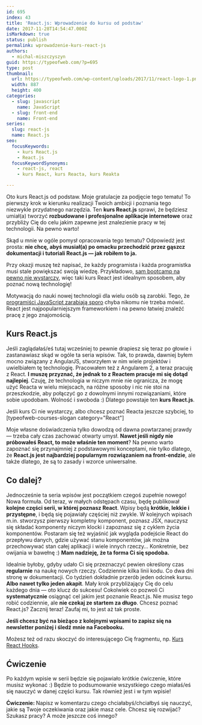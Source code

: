 ```yaml
---
id: 695
index: 43
title: 'React.js: Wprowadzenie do kursu od podstaw'
date: 2017-11-28T14:54:47.000Z
isMarkdown: true
status: publish
permalink: wprowadzenie-kurs-react-js
authors:
  - michal-miszczyszyn
guid: https://typeofweb.com/?p=695
type: post
thumbnail:
  url: https://typeofweb.com/wp-content/uploads/2017/11/react-logo-1.png
  width: 887
  height: 400
categories:
  - slug: javascript
    name: JavaScript
  - slug: front-end
    name: Front-end
series:
  slug: react-js
  name: React.js
seo:
  focusKeywords:
    - kurs React.js
    - React.js
  focusKeywordSynonyms:
    - react-js, react
    - kurs React, kurs Reacta, kurs Reakta

---
```

Oto kurs React.js od podstaw. Moje gratulacje za podjęcie tego tematu! To pierwszy krok w kierunku realizacji Twoich ambicji i poznania tego niezwykle przydatnego narzędzia. Ten <strong>kurs React.js</strong> sprawi, że będziesz umiał(a) tworzyć <strong>rozbudowane i profesjonalne aplikacje internetowe</strong> oraz przybliży Cię do celu jakim zapewne jest znalezienie pracy w tej technologii. Na pewno warto!

<!--more-->

Skąd u mnie w ogóle pomysł opracowania tego tematu? Odpowiedź jest prosta: <strong>nie chcę, abyś musiał(a) po omacku przechodzić przez gąszcz dokumentacji i tutoriali React.js — jak robiłem to ja.</strong>

Przy okazji muszę też napisać, że każdy programista i każda programistka musi stale powiększać swoją wiedzę. Przykładowo, [sam bootcamp na pewno nie wystarczy](https://typeofweb.com/jak-kurs-programowania-ani-bootcamp-nie-zrobi-z-ciebie-programisty-w-dwa-miesiace/), więc taki kurs React jest idealnym sposobem, aby poznać nową technologię!

Motywacją do nauki nowej technologii dla wielu osób są zarobki. Tego, że [programiści JavaScript zarabiają sporo](https://nofluffjobs.com/blog/javascript-developer-zarobki-w-najwiekszych-polskich-miastach-infografika/) chyba nikomu nie trzeba mówić. React jest najpopularniejszym frameworkiem i na pewno łatwiej znaleźć pracę z jego znajomością.

<h2>Kurs React.js</h2>
Jeśli zaglądałaś/eś tutaj wcześniej to pewnie drapiesz się teraz po głowie i zastanawiasz skąd w ogóle ta seria wpisów. Tak, to prawda, dawniej byłem mocno związany z AngularJS, stworzyłem w nim wiele projektów i uwielbiałem tę technologię. Pracowałem też z Angularem 2, a teraz pracuję z React. <strong>I muszę przyznać, że jednak to z Reactem pracuje mi się dotąd najlepiej</strong>. Czuję, że technologia w niczym mnie nie ogranicza, że mogę użyć Reacta w wielu miejscach, na różne sposoby i nic nie stoi na przeszkodzie, aby połączyć go z dowolnymi innymi rozwiązaniami, które sobie upodobam. Wolność i swoboda :) Dlatego powstaje ten <strong>kurs React.js</strong>.

Jeśli kurs Ci nie wystarczy, albo chcesz poznać Reacta jeszcze szybciej, to [typeofweb-courses-slogan category="React"]

Moje własne doświadczenia tylko dowodzą od dawna powtarzanej prawdy — trzeba cały czas zachować otwarty umysł. <strong>Nawet jeśli nigdy nie próbowałeś React, to może właśnie ten moment</strong>? Na pewno warto zapoznać się przynajmniej z podstawowymi konceptami, nie tylko dlatego, że <strong>React.js jest najbardziej popularnym rozwiązaniem na front-endzie</strong>, ale także dlatego, że są to zasady i wzorce uniwersalne.
<h2>Co dalej?</h2>
Jednocześnie ta seria wpisów jest początkiem czegoś zupełnie nowego! Nowa formuła. Od teraz, w małych odstępach czasu, będę publikował <strong>kolejne części serii, w której poznasz React</strong>. Wpisy będą <strong>krótkie, lekkie i przystępne</strong>, i będą się pojawiały częściej niż zwykle. W kolejnych wpisach m.in. stworzysz pierwszy kompletny komponent, poznasz JSX, nauczysz się składać komponenty niczym klocki i zapoznasz się z cyklem życia komponentów. Postaram się też wyjaśnić jak wygląda podejście React do przepływu danych, gdzie używać stanu komponentów, jak można przechowywać stan całej aplikacji i wiele innych rzeczy… Konkretnie, bez owijania w bawełnę :) <strong>Mam nadzieję, że ta forma Ci się spodoba.</strong>

Idealnie byłoby, gdyby udało Ci się przeznaczyć pewien określony czas <strong>regularnie</strong> na naukę nowych rzeczy. Codziennie kilka linii kodu. Co dwa dni stronę w dokumentacji. Co tydzień dokładnie przerób jeden odcinek kursu. <strong>Albo nawet tylko jeden akapit</strong>. Mały krok przybliżający Cię do celu każdego dnia — oto klucz do sukcesu! Cokolwiek co pozwoli Ci <strong>systematycznie</strong> osiągnąć cel jakim jest poznanie React.js. Nie musisz tego robić codziennie, ale <strong>nie czekaj ze startem za długo</strong>. Chcesz poznać React.js? Zacznij teraz! Zaufaj mi, to jest aż tak proste.

<strong>Jeśli chcesz być na bieżąco z kolejnymi wpisami to zapisz się na newsletter poniżej i śledź mnie na Facebooku.</strong>

Możesz też od razu skoczyć do interesującego Cię fragmentu, np. [Kurs React Hooks](https://typeofweb.com/react-hooks-wprowadzenie-i-motywacja/).

<h2>Ćwiczenie</h2>
Po każdym wpisie w serii będzie się pojawiało krótkie ćwiczenie, które musisz wykonać :) Będzie to podsumowanie wszystkiego czego miałaś/eś się nauczyć w danej części kursu. Tak również jest i w tym wpisie!

<strong>Ćwiczenie: </strong>Napisz w komentarzu czego chciałabyś/chciałbyś się nauczyć, jakie są Twoje oczekiwania oraz jakie masz cele. Chcesz się rozwijać? Szukasz pracy? A może jeszcze coś innego?
